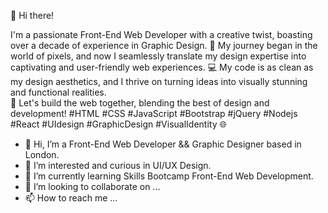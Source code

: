 👋 Hi there! 

I'm a passionate Front-End Web Developer with a creative twist, boasting over a decade of experience in Graphic Design. 🎨 My journey began in the world of pixels, and now I seamlessly translate my design expertise into captivating and user-friendly web experiences. 💻 My code is as clean as my design aesthetics, and I thrive on turning ideas into visually stunning and functional realities.  
🚀 Let's build the web together, blending the best of design and development! #HTML #CSS #JavaScript #Bootstrap #jQuery #Nodejs #React #UIdesign #GraphicDesign #VisualIdentity 🌐

- 👋 Hi, I’m a Front-End Web Developer && Graphic Designer based in London.
- 👀 I’m interested and curious in UI/UX Design.
- 🌱 I’m currently learning Skills Bootcamp Front-End Web Development.
- 💞️ I’m looking to collaborate on ...
- 📫 How to reach me ...

<!---
deponte-designer/deponte-designer is a ✨ special ✨ repository because its `README.md` (this file) appears on your GitHub profile.
You can click the Preview link to take a look at your changes.
--->
